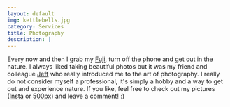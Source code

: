 ```yaml
---
layout: default
img: kettlebells.jpg
category: Services
title: Photography
description: |
---
```

Every now and then I grab my [Fuji](http://www.fujifilm.com/products/digital_cameras/x/fujifilm_x_t1/ "camera"), turn off the phone and get out in the nature. I always liked taking beautiful photos but it was my friend and colleague [Jeff](https://www.instagram.com/hatcat_photography/ "Jeff") who really introduced me to the art of photography. I really do not consider myself a professional, it's simply a hobby and a way to get out and experience nature. If you like, feel free to check out my pictures ([Insta](https://www.instagram.com/mjd283 "Instagram") or [500px](https://500px.com/michaeldick2 "500px")) and leave a comment! :)
